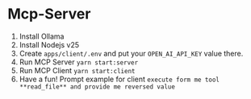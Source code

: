 # Mcp-Server
1. Install Ollama
2. Install Nodejs v25
3. Create `apps/client/.env` and put your `OPEN_AI_API_KEY` value there.
4. Run MCP Server `yarn start:server`
5. Run MCP Client `yarn start:client`
6. Have a fun! Prompt example for client `execute form me tool **read_file** and provide me reversed value`
